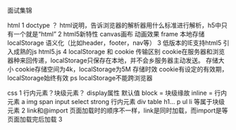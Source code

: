 面试集锦

html
1  doctype ？
    html说明，告诉浏览器的解析器用什么标准进行解析，h5中只有一个就是“html”
2  html5新特性
    canvas画布  动画效果  frame 本地存储localStorage  语义化（比如header，footer，nav等）
3  低版本的IE支持html5
    引入成熟的js html5.js
4  localStorage 和 cookie 
    传输区别   cookie在服务器和浏览器种来回传递，localStorage只保存在本地，并不会乡服务器主动发送。
    存储大小   cookie存储空间为4k，localStorage为5M
    存储时效   cookie有设定的有效期，localStorage始终有效
    ps localStorage不能跨浏览器

css
1  行内元素？块级元素？
    display属性  默认值 block = 块级缘故  inline = 行内元素
    a img span input select strong 行内元素
    div table h1... p ul li 等属于块级元素
2  link和@import
    页面加载时的顺序不一样，link是同时加载，而import是等页面加载完后加载
3  